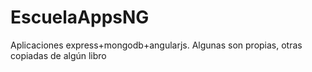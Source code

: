 EscuelaAppsNG
=============

Aplicaciones express+mongodb+angularjs. Algunas son propias, otras copiadas de algún libro
